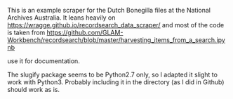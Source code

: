 This is an example scraper for the Dutch Bonegilla files at the National Archives Australia. 
It leans heavily on https://wragge.github.io/recordsearch_data_scraper/
and most of the code is taken from 
https://github.com/GLAM-Workbench/recordsearch/blob/master/harvesting_items_from_a_search.ipynb

use it for documentation.

The slugify package seems to be Python2.7 only, so I adapted it slight to work with Python3. Probably including it in the directory (as I did in Github) should work as is.